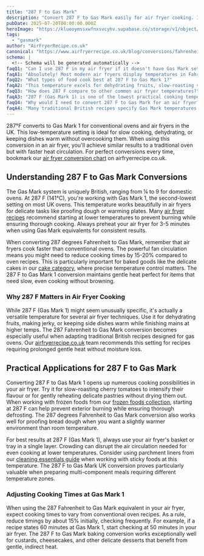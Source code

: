 ```yaml
---
title: "287 F to Gas Mark"
description: "Convert 287 F to Gas Mark easily for air fryer cooking. Includes UK oven conversions, baking tips, and temperature equivalents for perfect results."
pubDate: 2025-07-20T00:00:00.000Z
heroImage: "https://klueoymssxwfnxsvcyhv.supabase.co/storage/v1/object/public/Shmucket/287-f-to-gas-mark.png"
tags:
  - "gasmark"
author: "AirFryerRecipe.co.uk"
canonical: "https://www.airfryerrecipe.co.uk/blog/conversions/fahrenheit-to-gas-mark/287-f-to-gas-mark"
schema: |
  <!-- Schema will be generated automatically -->
faqQ1: "Can I use 287 F in my air fryer if it doesn't have Gas Mark settings?"
faqA1: "Absolutely! Most modern air fryers display temperatures in Fahrenheit or Celsius. Simply set yours to 287 F (equivalent to Gas Mark 1) and adjust cooking times slightly shorter than oven recipes suggest for perfect results."
faqQ2: "What types of food cook best at 287 F to Gas Mark 1?"
faqA2: "This temperature excels for dehydrating fruits, slow-roasting vegetables, proofing dough, and gently reheating delicate baked goods. It's also ideal for keeping dishes warm without continuing to cook them."
faqQ3: "How does 287 F compare to other common air fryer temperatures?"
faqA3: "287 F (Gas Mark 1) is one of the lowest practical cooking temperatures, about 30% cooler than standard roasting temps. It's warmer than most dehydrating settings but cooler than typical baking temperatures."
faqQ4: "Why would I need to convert 287 F to Gas Mark for an air fryer?"
faqA4: "Many traditional British recipes specify Gas Mark temperatures. Converting 287 F to Gas Mark 1 helps when adapting these for air fryers, ensuring you maintain the intended gentle cooking environment."
---
```

<p>287°F converts to Gas Mark 1 for conventional ovens and air fryers in the UK. This low-temperature setting is ideal for slow cooking, dehydrating, or keeping dishes warm without overcooking them. When using this conversion in an air fryer, you'll achieve similar results to a traditional oven but with faster heat circulation. For perfect conversions every time, bookmark our <a href=https://www.airfryerrecipe.co.uk/air-fryer-conversion-chart>air fryer conversion chart</a> on airfryerrecipe.co.uk.</p>

<h2>Understanding 287 F to Gas Mark Conversions</h2>
<p>The Gas Mark system is uniquely British, ranging from ¼ to 9 for domestic ovens. At 287 F (141°C), you're working with Gas Mark 1, the second-lowest setting on most UK ovens. This temperature works beautifully in air fryers for delicate tasks like proofing dough or warming plates. Many <a href=https://www.airfryerrecipe.co.uk/recipes>air fryer recipes</a> recommend starting at lower temperatures to prevent burning while ensuring thorough cooking. Always preheat your air fryer for 3-5 minutes when using Gas Mark equivalents for consistent results.</p>

<p>When converting 287 degrees Fahrenheit to Gas Mark, remember that air fryers cook faster than conventional ovens. The powerful fan circulation means you might need to reduce cooking times by 15-20% compared to oven recipes. This is particularly important for baked goods like the delicate cakes in our <a href=https://www.airfryerrecipe.co.uk/recipe-category/cakes>cake category</a>, where precise temperature control matters. The 287 F to Gas Mark 1 conversion maintains gentle heat perfect for items that need slow, even cooking without browning.</p>

<h3>Why 287 F Matters in Air Fryer Cooking</h3>
<p>While 287 F (Gas Mark 1) might seem unusually specific, it's actually a versatile temperature for several air fryer techniques. Use it for dehydrating fruits, making jerky, or keeping side dishes warm while finishing mains at higher temps. The 287 Fahrenheit to Gas Mark conversion becomes especially useful when adapting traditional British recipes designed for gas ovens. Our <a href=https://www.airfryerrecipe.co.uk>airfryerrecipe.co.uk</a> team recommends this setting for recipes requiring prolonged gentle heat without moisture loss.</p>

<h2>Practical Applications for 287 F to Gas Mark</h2>
<p>Converting 287 F to Gas Mark 1 opens up numerous cooking possibilities in your air fryer. Try it for slow-roasting cherry tomatoes to intensify their flavour or for gently reheating delicate pastries without drying them out. When working with frozen foods from our <a href=https://www.airfryerrecipe.co.uk/recipe-category/frozen-foods>frozen foods collection</a>, starting at 287 F can help prevent exterior burning while ensuring thorough defrosting. The 287 degrees Fahrenheit to Gas Mark conversion also works well for proofing bread dough when you want a slightly warmer environment than room temperature.</p>

<p>For best results at 287 F (Gas Mark 1), always use your air fryer's basket or tray in a single layer. Crowding can disrupt the air circulation needed for even cooking at lower temperatures. Consider using parchment liners from our <a href=https://www.airfryerrecipe.co.uk/air-fryer-cleaner>cleaning essentials guide</a> when working with sticky foods at this temperature. The 287 F to Gas Mark UK conversion proves particularly valuable when preparing multi-component meals requiring different temperature zones.</p>

<h3>Adjusting Cooking Times at Gas Mark 1</h3>
<p>When using the 287 Fahrenheit to Gas Mark equivalent in your air fryer, expect cooking times to vary from conventional oven recipes. As a rule, reduce timings by about 15% initially, checking frequently. For example, if a recipe states 60 minutes at Gas Mark 1, start checking at 50 minutes in your air fryer. The 287 F to Gas Mark baking conversion works exceptionally well for custards, cheesecakes, and other delicate desserts that benefit from gentle, indirect heat.</p>
